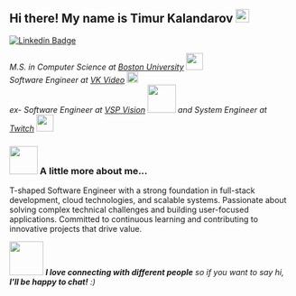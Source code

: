<h2 align="left">
  <br>
   Hi there! My name is Timur Kalandarov <img src="https://user-images.githubusercontent.com/42378118/110234147-e3259600-7f4e-11eb-95be-0c4047144dea.gif" width="24">
</h2>

[![Linkedin Badge](https://img.shields.io/badge/-LinkedIn-0e76a8?style=flat-square&logo=Linkedin&logoColor=white)](https://www.linkedin.com/in/tkalandarov/)

<p>
  <em>
    M.S. in Computer Science at <a href="https://www.bu.edu/">Boston University</a>
    <img src="https://media.giphy.com/media/fYSnHlufseco8Fh93Z/giphy.gif" width="30">
    </br>
  Software Engineer at <a href="https://vkvideo.ru/">VK Video</a>
  <img src="https://vk.company/_next/static/media/logo.95718e42.svg" width="20"> 
    </br>
  ex- Software Engineer at <a href="https://www.vsp.com/">VSP Vision</a>
  <img src="https://vspvision.com/dam/jcr:97faee77-41af-4812-aad6-bb4cdb0a6686/VSP_Vision_Logotype_RGB_long.png" width="50"> 
  and System Engineer at <a href="https://www.twitch.tv/">Twitch</a> <img src="https://assets.twitch.tv/assets/coolcat-edacb6fbd813ce2f0272.png" width="30"> 
</em>
</p>

### <img src="https://media.giphy.com/media/VgCDAzcKvsR6OM0uWg/giphy.gif" width="50"> A little more about me...  

T-shaped Software Engineer with a strong foundation in full-stack development, cloud technologies, and scalable systems. Passionate about solving complex technical challenges and building user-focused applications. Committed to continuous learning and contributing to innovative projects that drive value.

<img src="https://media.giphy.com/media/LnQjpWaON8nhr21vNW/giphy.gif" width="60"> <em><b>I love connecting with different people</b> so if you want to say hi, <b>I'll be happy to chat!</b> :)</em>
